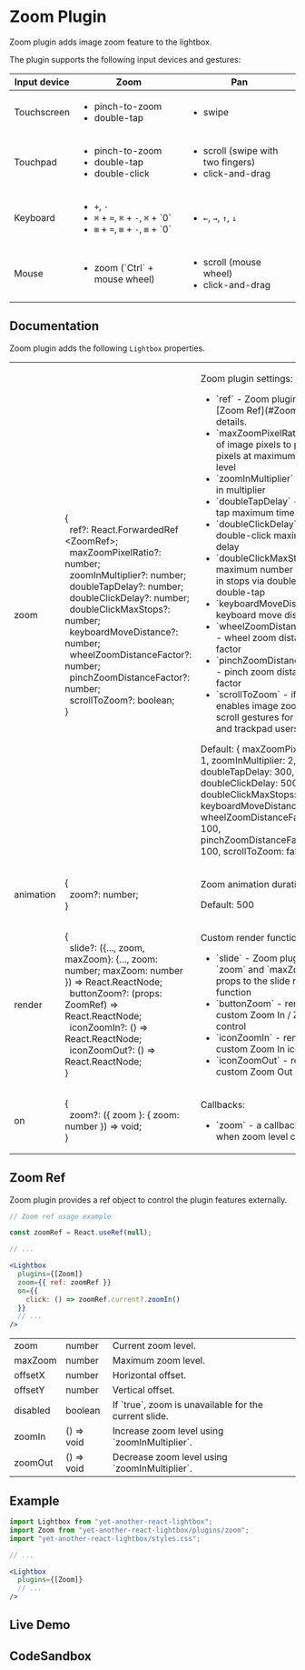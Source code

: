 # Zoom Plugin

Zoom plugin adds image zoom feature to the lightbox.

The plugin supports the following input devices and gestures:

<table class="docs">
    <thead>
    <tr>
        <th>Input device</th>
        <th>Zoom</th>
        <th>Pan</th>
    </tr>
    </thead>
    <tbody>
    <tr>
        <td>Touchscreen</td>
        <td>
            <ul>
                <li>pinch-to-zoom</li>
                <li>double-tap</li>
            </ul>
        </td>
        <td>
            <ul>
                <li>swipe</li>
            </ul>
        </td>
    </tr>
    <tr>
        <td>Touchpad</td>
        <td>
            <ul>
                <li>pinch-to-zoom</li>
                <li>double-tap</li>
                <li>double-click</li>
            </ul>
        </td>
        <td>
            <ul>
                <li>scroll (swipe with two fingers)</li>
                <li>click-and-drag</li>
            </ul>
        </td>
    </tr>
    <tr>
        <td>Keyboard</td>
        <td>
            <ul>
                <li><code class="text-base">+</code>, <code class="text-base">-</code></li>
                <li>
                    <code class="text-base">&#x2318;</code>&nbsp;+&nbsp;<code class="text-base">=</code>,
                    <code class="text-base">&#x2318;</code>&nbsp;+&nbsp;<code class="text-base">-</code>,
                    <code class="text-base">&#x2318;</code>&nbsp;+&nbsp;`0`
                </li>
                <li>
                    <code class="text-base">&#x229E;</code>&nbsp;+&nbsp;<code class="text-base">=</code>,
                    <code class="text-base">&#x229E;</code>&nbsp;+&nbsp;<code class="text-base">-</code>,
                    <code class="text-base">&#x229E;</code>&nbsp;+&nbsp;`0`
                </li>
            </ul>
        </td>
        <td>
            <ul>
                <li>
                    <code class="text-base">&#x2190;</code>, <code class="text-base">&#x2192;</code>,
                    <code class="text-base">&#x2191;</code>, <code class="text-base">&#x2193;</code>
                </li>
            </ul>
        </td>
    </tr>
    <tr>
        <td>Mouse</td>
        <td>
            <ul>
                <li>zoom (`Ctrl` + mouse wheel)</li>
            </ul>
        </td>
        <td>
            <ul>
                <li>scroll (mouse wheel)</li>
                <li>click-and-drag</li>
            </ul>
        </td>
    </tr>
    </tbody>
</table>


## Documentation

Zoom plugin adds the following `Lightbox` properties.

<table class="docs">
    <tbody>
    <tr>
        <td>zoom</td>
        <td>
            &#123;<br />
            &nbsp;&nbsp;ref?: React.ForwardedRef&#8203;&lt;ZoomRef&gt;;<br />
            &nbsp;&nbsp;maxZoomPixelRatio?: number;<br />
            &nbsp;&nbsp;zoomInMultiplier?: number;<br />
            &nbsp;&nbsp;doubleTapDelay?: number;<br />
            &nbsp;&nbsp;doubleClickDelay?: number;<br />
            &nbsp;&nbsp;doubleClickMaxStops?: number;<br />
            &nbsp;&nbsp;keyboardMoveDistance?: number;<br />
            &nbsp;&nbsp;wheelZoomDistanceFactor?: number;<br />
            &nbsp;&nbsp;pinchZoomDistanceFactor?: number;<br />
            &nbsp;&nbsp;scrollToZoom?: boolean;<br />
            &#125;
        </td>
        <td>
            <p>Zoom plugin settings:</p>
            <ul>
                <li>`ref` - Zoom plugin ref. See [Zoom Ref](#ZoomRef) for details.</li>
                <li>`maxZoomPixelRatio` - ratio of image pixels to physical pixels at maximum zoom level</li>
                <li>`zoomInMultiplier` - zoom-in multiplier</li>
                <li>`doubleTapDelay` - double-tap maximum time delay</li>
                <li>`doubleClickDelay` - double-click maximum time delay</li>
                <li>`doubleClickMaxStops` - maximum number of zoom-in stops via double-click or double-tap</li>
                <li>`keyboardMoveDistance` - keyboard move distance</li>
                <li>`wheelZoomDistanceFactor` - wheel zoom distance factor</li>
                <li>`pinchZoomDistanceFactor` - pinch zoom distance factor</li>
                <li>`scrollToZoom` - if `true`, enables image zoom via scroll gestures for mouse and trackpad users</li>
            </ul>
            <p>
                Default: <span class="font-mono">&#123; maxZoomPixelRatio: 1, zoomInMultiplier: 2, doubleTapDelay: 300, doubleClickDelay: 500,
                doubleClickMaxStops: 2, keyboardMoveDistance: 50, wheelZoomDistanceFactor: 100, pinchZoomDistanceFactor:
                100, scrollToZoom: false &#125;</span>
            </p>
        </td>
    </tr>
    <tr>
        <td>animation</td>
        <td>
            &#123;<br />
            &nbsp;&nbsp;zoom?: number;<br />
            &#125;
        </td>
        <td>
            <p>Zoom animation duration.</p>
            <p>Default: <span class="font-mono">500</span></p>
        </td>
    </tr>
    <tr>
        <td>render</td>
        <td>
            &#123;<br />
            &nbsp;&nbsp;slide?: (&#123;..., zoom, maxZoom&#125;: &#123;..., zoom: number; maxZoom: number &#125;) => React.ReactNode;<br/>
            &nbsp;&nbsp;buttonZoom?: (props: ZoomRef) => React.ReactNode;<br />
            &nbsp;&nbsp;iconZoomIn?: () => React.ReactNode;<br />
            &nbsp;&nbsp;iconZoomOut?: () => React.ReactNode;<br />
            &#125;
        </td>
        <td>
            <p>Custom render functions:</p>
            <ul>
                <li>`slide` - Zoom plugin adds `zoom` and `maxZoom` props to the slide render function</li>
                <li>`buttonZoom` - render custom Zoom In / Zoom Out control</li>
                <li>`iconZoomIn` - render custom Zoom In icon</li>
                <li>`iconZoomOut` - render custom Zoom Out icon</li>
            </ul>
        </td>
    </tr>
    <tr>
        <td>on</td>
        <td>
            &#123;<br />
            &nbsp;&nbsp;zoom?: (&#123; zoom &#125;: &#123; zoom: number &#125;) => void;<br />
            &#125;
        </td>
        <td>
            <p>Callbacks:</p>
            <ul>
                <li>`zoom` - a callback called when zoom level changes</li>
            </ul>
        </td>
    </tr>
    </tbody>
</table>

## Zoom Ref

Zoom plugin provides a ref object to control the plugin features externally.

```jsx
// Zoom ref usage example

const zoomRef = React.useRef(null);

// ...

<Lightbox
  plugins={[Zoom]}
  zoom={{ ref: zoomRef }}
  on={{
    click: () => zoomRef.current?.zoomIn()
  }}
  // ...
/>
```

<table class="docs">
    <tbody>
    <tr>
        <td>zoom</td>
        <td>number</td>
        <td>Current zoom level.</td>
    </tr>
    <tr>
        <td>maxZoom</td>
        <td>number</td>
        <td>Maximum zoom level.</td>
    </tr>
    <tr>
        <td>offsetX</td>
        <td>number</td>
        <td>Horizontal offset.</td>
    </tr>
    <tr>
        <td>offsetY</td>
        <td>number</td>
        <td>Vertical offset.</td>
    </tr>
    <tr>
        <td>disabled</td>
        <td>boolean</td>
        <td>If `true`, zoom is unavailable for the current slide.</td>
    </tr>
    <tr>
        <td>zoomIn</td>
        <td>() => void</td>
        <td>Increase zoom level using `zoomInMultiplier`.</td>
    </tr>
    <tr>
        <td>zoomOut</td>
        <td>() => void</td>
        <td>Decrease zoom level using `zoomInMultiplier`.</td>
    </tr>
    </tbody>
</table>

## Example

```jsx
import Lightbox from "yet-another-react-lightbox";
import Zoom from "yet-another-react-lightbox/plugins/zoom";
import "yet-another-react-lightbox/styles.css";

// ...

<Lightbox
  plugins={[Zoom]}
  // ...
/>
```

## Live Demo

<ZoomPluginExample />

## CodeSandbox

<CodeSandboxLink file="/src/examples/ZoomPlugin.tsx" path="/plugins/zoom" />
